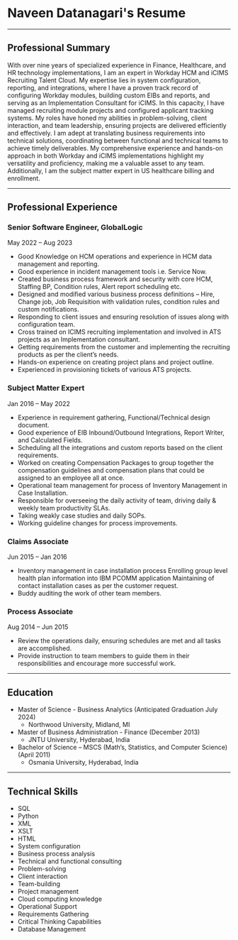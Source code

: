 # Naveen Datanagari's Resume

---

## Professional Summary

With over nine years of specialized experience in Finance, Healthcare, and HR technology implementations, I am an expert in Workday HCM and iCIMS Recruiting Talent Cloud. My expertise lies in system configuration, reporting, and integrations, where I have a proven track record of configuring Workday modules, building custom EIBs and reports, and serving as an Implementation Consultant for iCIMS. In this capacity, I have managed recruiting module projects and configured applicant tracking systems. My roles have honed my abilities in problem-solving, client interaction, and team leadership, ensuring projects are delivered efficiently and effectively. I am adept at translating business requirements into technical solutions, coordinating between functional and technical teams to achieve timely deliverables. My comprehensive experience and hands-on approach in both Workday and iCIMS implementations highlight my versatility and proficiency, making me a valuable asset to any team. Additionally, I am the subject matter expert in US healthcare billing and enrollment.

---

## Professional Experience

### Senior Software Engineer, GlobalLogic

May 2022 – Aug 2023

- Good Knowledge on HCM operations and experience in HCM data management and reporting.
- Good experience in incident management tools i.e. Service Now.
- Created business process framework and security with core HCM, Staffing BP, Condition rules, Alert report scheduling etc.
- Designed and modified various business process definitions – Hire, Change job, Job Requisition with validation rules, condition rules and custom notifications.
- Responding to client issues and ensuring resolution of issues along with configuration team.
- Cross trained on ICIMS recruiting implementation and involved in ATS projects as an Implementation consultant.
- Getting requirements from the customer and implementing the recruiting products as per the client’s needs.
- Hands-on experience on creating project plans and project outline.
- Experienced in provisioning tickets of various ATS projects.

### Subject Matter Expert

Jan 2016 – May 2022

- Experience in requirement gathering, Functional/Technical design document.
- Good experience of EIB Inbound/Outbound Integrations, Report Writer, and Calculated Fields.
- Scheduling all the integrations and custom reports based on the client requirements.
- Worked on creating Compensation Packages to group together the compensation guidelines and compensation plans that could be assigned to an employee all at once.
- Operational team management for process of Inventory Management in Case Installation.
- Responsible for overseeing the daily activity of team, driving daily & weekly team productivity SLAs.
- Taking weakly case studies and daily SOPs.
- Working guideline changes for process improvements.

### Claims Associate

Jun 2015 – Jan 2016

- Inventory management in case installation process Enrolling group level health plan information into IBM PCOMM application Maintaining of contact installation cases as per the customer request.
- Buddy auditing the work of other team members.

### Process Associate

Aug 2014 – Jun 2015

- Review the operations daily, ensuring schedules are met and all tasks are accomplished.
- Provide instruction to team members to guide them in their responsibilities and encourage more successful work.

---

## Education

- Master of Science - Business Analytics (Anticipated Graduation July 2024)
  - Northwood University, Midland, MI
- Master of Business Administration - Finance (December 2013)
  - JNTU University, Hyderabad, India
- Bachelor of Science – MSCS (Math’s, Statistics, and Computer Science) (April 2011)
  - Osmania University, Hyderabad, India

---

## Technical Skills

- SQL
- Python
- XML
- XSLT
- HTML
- System configuration
- Business process analysis
- Technical and functional consulting
- Problem-solving
- Client interaction
- Team-building
- Project management
- Cloud computing knowledge
- Operational Support
- Requirements Gathering
- Critical Thinking Capabilities
- Database Management
